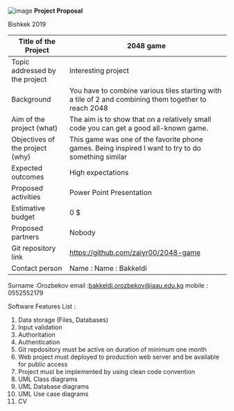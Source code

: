 ![image](https://user-images.githubusercontent.com/44166990/56513684-0dd1f580-6555-11e9-8ac0-6466ed3238c2.png)
**Project Proposal**

Bishkek 2019

Title of the Project | 2048 game
-- | --
Topic addressed by the project | Interesting project
Background | You have to combine various tiles starting with a   tile of 2 and combining them together to reach 2048
Aim of the project (what) | The aim is to show that on a relatively small code   you can get a good all-known game.
Objectives of the project (why) | This game was one of the favorite phone games. Being   inspired I want to try to do something similar
Expected outcomes | High expectations
Proposed activities | Power Point Presentation
Estimative budget | 0 $
Proposed partners | Nobody
Git repository link | https://github.com/zaiyr00/2048-game
Contact person | Name      :   Name      : Bakkeldi
Surname :Orozbekov
email       :bakkeldi.orozbekov@iaau.edu.kg
mobile    : 0552552179


Software Features List  :
1.	Data storage (Files, Databases)
2.	Input validation
3.	Authoritation
4.	Authentication
5.	Git repdository must be active on duration of minimum one month
6.	Web project must deployed to production web server and be available for public access
7.	Project must be implemented by using clean code convention
8.	UML Class diagrams
9.	UML Database diagrams
10.	UML Use case diagrams
11.	CV


